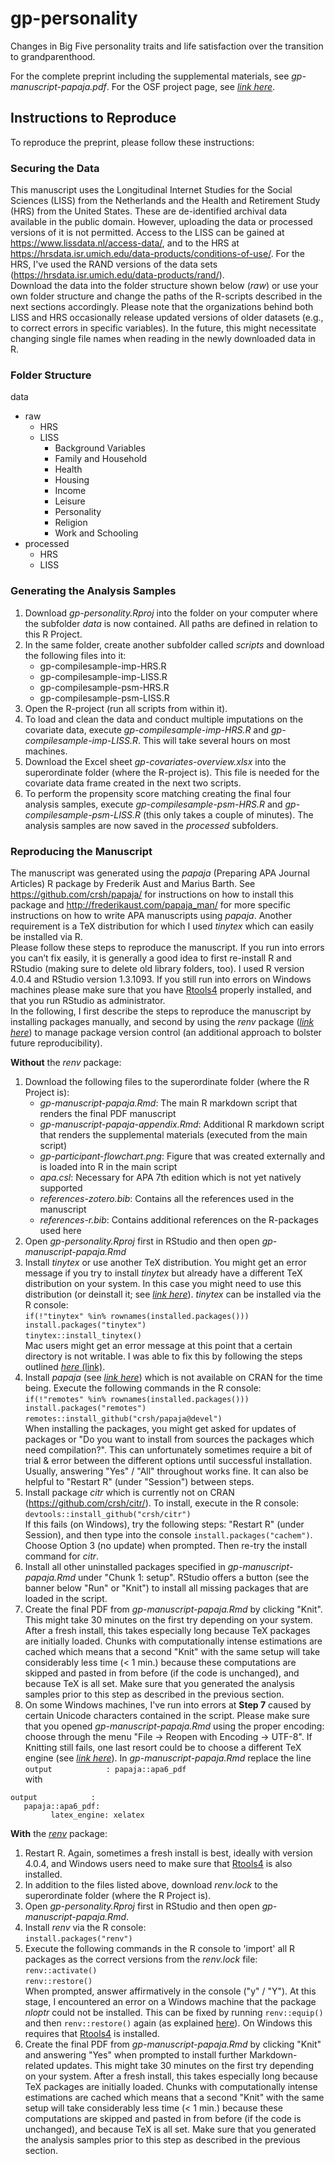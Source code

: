 # gp-personality
Changes in Big Five personality traits and life satisfaction over the transition to grandparenthood.

For the complete preprint including the supplemental materials, see *gp-manuscript-papaja.pdf*.
For the OSF project page, see [*link here*](https://osf.io/75a4r/?view_only=ac929a2c41fb4afd9d1a64a3909848d0).  

## Instructions to Reproduce

To reproduce the preprint, please follow these instructions:

### Securing the Data

This manuscript uses the Longitudinal Internet Studies for the Social Sciences (LISS) from the Netherlands and the Health and Retirement Study (HRS) from the United States. These are de-identified archival data available in the public domain. However, uploading the data or processed versions of it is not permitted. Access to the LISS can be gained at https://www.lissdata.nl/access-data/, and to the HRS at https://hrsdata.isr.umich.edu/data-products/conditions-of-use/. For the HRS, I've used the RAND versions of the data sets (https://hrsdata.isr.umich.edu/data-products/rand/).  
Download the data into the folder structure shown below (*raw*) or use your own folder structure and change the paths of the R-scripts described in the next sections accordingly. Please note that the organizations behind both LISS and HRS occasionally release updated versions of older datasets (e.g., to correct errors in specific variables). In the future, this might necessitate changing single file names when reading in the newly downloaded data in R.  

### Folder Structure  

data  

* raw
    + HRS 
    + LISS 
        - Background Variables
        - Family and Household
        - Health
        - Housing
        - Income
        - Leisure
        - Personality
        - Religion
        - Work and Schooling
* processed
    + HRS 
    + LISS 

### Generating the Analysis Samples

1. Download *gp-personality.Rproj* into the folder on your computer where the subfolder *data* is now contained. All paths are defined in relation to this R Project.  
2. In the same folder, create another subfolder called *scripts* and download the following files into it:
    + gp-compilesample-imp-HRS.R  
    + gp-compilesample-imp-LISS.R  
    + gp-compilesample-psm-HRS.R  
    + gp-compilesample-psm-LISS.R  
3. Open the R-project (run all scripts from within it).  
4. To load and clean the data and conduct multiple imputations on the covariate data, execute *gp-compilesample-imp-HRS.R* and *gp-compilesample-imp-LISS.R*. This will take several hours on most machines.  
5. Download the Excel sheet *gp-covariates-overview.xlsx* into the superordinate folder (where the R-project is). This file is needed for the covariate data frame created in the next two scripts.  
6. To perform the propensity score matching creating the final four analysis samples, execute *gp-compilesample-psm-HRS.R* and *gp-compilesample-psm-LISS.R* (this only takes a couple of minutes). The analysis samples are now saved in the *processed* subfolders.  

### Reproducing the Manuscript

The manuscript was generated using the *papaja* (Preparing APA Journal Articles) R package by Frederik Aust and Marius Barth. See https://github.com/crsh/papaja/ for instructions on how to install this package and http://frederikaust.com/papaja_man/ for more specific instructions on how to write APA manuscripts using *papaja*. Another requirement is a TeX distribution for which I used *tinytex* which can easily be installed via R.  
Please follow these steps to reproduce the manuscript. If you run into errors you can’t fix easily, it is generally a good idea to first re-install R and RStudio (making sure to delete old library folders, too). I used R version 4.0.4 and RStudio version 1.3.1093. If you still run into errors on Windows machines please make sure that you have [Rtools4](https://cran.r-project.org/bin/windows/Rtools/rtools40.html) properly installed, and that you run RStudio as administrator.  
In the following, I first describe the steps to reproduce the manuscript by installing packages manually, and second by using the *renv* package ([*link here*](https://rstudio.github.io/renv/index.html)) to manage package version control (an additional approach to bolster future reproducibility).  

**Without** the *renv* package:  

1. Download the following files to the superordinate folder (where the R Project is):
    + *gp-manuscript-papaja.Rmd*: The main R markdown script that renders the final PDF manuscript
    + *gp-manuscript-papaja-appendix.Rmd*: Additional R markdown script that renders the supplemental materials (executed from the main script)
    + *gp-participant-flowchart.png*: Figure that was created externally and is loaded into R in the main script
    + *apa.csl*: Necessary for APA 7th edition which is not yet natively supported
    + *references-zotero.bib*: Contains all the references used in the manuscript
    + *references-r.bib*: Contains additional references on the R-packages used here
2. Open *gp-personality.Rproj* first in RStudio and then open *gp-manuscript-papaja.Rmd*  
3. Install *tinytex* or use another TeX distribution. You might get an error message if you try to install *tinytex* but already have a different TeX distribution on your system. In this case you might need to use this distribution (or deinstall it; see [*link here*](http://frederikaust.com/papaja_man/introduction.html#software-requirements)). *tinytex* can be installed via the R console:  
`if(!"tinytex" %in% rownames(installed.packages())) install.packages("tinytex")`  
`tinytex::install_tinytex()`  
Mac users might get an error message at this point that a certain directory is not writable. I was able to fix this by following the steps outlined [*here* (link)](https://github.com/yihui/tinytex/issues/24/).  
4. Install *papaja* (see [*link here*](https://github.com/crsh/papaja/)) which is not available on CRAN for the time being. Execute the following commands in the R console:  
`if(!"remotes" %in% rownames(installed.packages())) install.packages("remotes")`  
`remotes::install_github("crsh/papaja@devel")`  
When installing the packages, you might get asked for updates of packages or "Do you want to install from sources the packages which need compilation?". This can unfortunately sometimes require a bit of trial & error between the different options until successful installation. Usually, answering "Yes" / "All" throughout works fine. It can also be helpful to "Restart R" (under "Session") between steps.  
5. Install package *citr* which is currently not on CRAN (https://github.com/crsh/citr/). To install, execute in the R console:  
`devtools::install_github("crsh/citr")`  
If this fails (on Windows), try the following steps: "Restart R" (under Session), and then type into the console `install.packages("cachem")`. Choose Option 3 (no update) when prompted. Then re-try the install command for *citr*.  
6. Install all other uninstalled packages specified in *gp-manuscript-papaja.Rmd* under "Chunk 1: setup". RStudio offers a button (see the banner below "Run" or "Knit") to install all missing packages that are loaded in the script.  
7. Create the final PDF from *gp-manuscript-papaja.Rmd* by clicking "Knit". This might take 30 minutes on the first try depending on your system. After a fresh install, this takes especially long because TeX packages are initially loaded. Chunks with computationally intense estimations are cached which means that a second "Knit" with the same setup will take considerably less time (< 1 min.) because these computations are skipped and pasted in from before (if the code is unchanged), and because TeX is all set. Make sure that you generated the analysis samples prior to this step as described in the previous section.  
8. On some Windows machines, I've run into errors at **Step 7** caused by certain Unicode characters contained in the script. Please make sure that you opened *gp-manuscript-papaja.Rmd* using the proper encoding: choose through the menu "File -> Reopen with Encoding -> UTF-8". If Knitting still fails, one last resort could be to choose a different TeX engine (see [*link here*](https://github.com/crsh/papaja/issues/133/)). In *gp-manuscript-papaja.Rmd* replace the line  
`output            : papaja::apa6_pdf`  
with  
```
output            :
   papaja::apa6_pdf: 
         latex_engine: xelatex
```

**With** the [*renv*](https://rstudio.github.io/renv/index.html) package:  

1. Restart R. Again, sometimes a fresh install is best, ideally with version 4.0.4, and Windows users need to make sure that [Rtools4](https://cran.r-project.org/bin/windows/Rtools/rtools40.html) is also installed.  
2. In addition to the files listed above, download *renv.lock* to the superordinate folder (where the R Project is).  
3. Open *gp-personality.Rproj* first in RStudio and then open *gp-manuscript-papaja.Rmd*.  
4. Install *renv* via the R console:  
`install.packages("renv")`  
4. Execute the following commands in the R console to 'import' all R packages as the correct versions from the *renv.lock* file:  
`renv::activate()`  
`renv::restore()`  
When prompted, answer affirmatively in the console ("y" / "Y"). At this stage, I encountered an error on a Windows machine that the package *nloptr* could not be installed. This can be fixed by running `renv::equip()` and then `renv::restore()` again (as explained [here](https://stackoverflow.com/questions/60779096/error-installing-packages-using-renvrestore)). On Windows this requires that [Rtools4](https://cran.r-project.org/bin/windows/Rtools/rtools40.html) is  installed.  
5. Create the final PDF from *gp-manuscript-papaja.Rmd* by clicking "Knit" and answering "Yes" when prompted to install further Markdown-related updates. This might take 30 minutes on the first try depending on your system. After a fresh install, this takes especially long because TeX packages are initially loaded. Chunks with computationally intense estimations are cached which means that a second "Knit" with the same setup will take considerably less time (< 1 min.) because these computations are skipped and pasted in from before (if the code is unchanged), and because TeX is all set. Make sure that you generated the analysis samples prior to this step as described in the previous section.  
